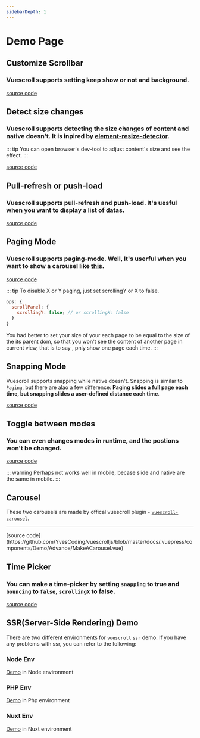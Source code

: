 ```yaml
---
sidebarDepth: 1
---
```


# Demo Page

## Customize Scrollbar

### Vuescroll supports setting keep show or not and background.

 <Demo-Basic-SetPositionAndKeepShow />
 
[source code](https://github.com/YvesCoding/vuescrolljs/blob/master/docs/.vuepress/components/Demo/Basic/SetPositionAndKeepShow.vue)

## Detect size changes

### Vuescroll supports detecting the size changes of content and native doesn't. It is inpired by [element-resize-detector](https://github.com/wnr/element-resize-detector).

::: tip
You can open browser's dev-tool to adjust content's size and see the effect.
:::

 <Demo-Basic-DetectSizeChange />
 
[source code](https://github.com/YvesCoding/vuescrolljs/blob/master/docs/.vuepress/components/Demo/Basic/DetectSizeChange.vue)

## Pull-refresh or push-load

### Vuescroll supports pull-refresh and push-load. It's uesful when you want to display a list of datas.

 <Demo-Basic-PullRefreshOrPushLoad />
 
[source code](https://github.com/YvesCoding/vuescrolljs/blob/master/docs/.vuepress/components/Demo/Basic/PullRefreshOrPushLoad.vue)

## Paging Mode

### Vuescroll supports paging-mode. Well, It's userful when you want to show a carousel like [this](http://element-cn.eleme.io/#/zh-CN/component/carousel).

 <Demo-Basic-Paging />
 
[source code](https://github.com/YvesCoding/vuescrolljs/blob/master/docs/.vuepress/components/Demo/Basic/Paging.vue)

::: tip
To disable X or Y paging, just set scrollingY or X to false.

```javascript
ops: {
  scrollPanel: {
    scrollingY: false; // or scrollingX: false
  }
}
```

You had better to set your size of your each page to be equal to the size of the its parent dom, so that you won't see the content of another page in current view, that is to say , pnly show one page each time.
:::

## Snapping Mode

Vuescroll supports snapping while native doesn't. Snapping is similar to `Paging`, but there are alao a few difference: **Paging slides a full page each time, but snapping slides a user-defined distance each time**.

 <Demo-Basic-Snapping />
 
[source code](https://github.com/YvesCoding/vuescrolljs/blob/master/docs/.vuepress/components/Demo/Basic/Snapping.vue)

## Toggle between modes

### You can even changes modes in runtime, and the postions won't be changed.

 <Demo-Basic-SwitchMode />
 
[source code](https://github.com/YvesCoding/vuescrolljs/blob/master/docs/.vuepress/components/Demo/Basic/SwitchMode.vue)

::: warning
Perhaps not works well in mobile, becase slide and native are the same in mobile.
:::

## Carousel

These two carousels are made by offical vuescroll plugin - [`vuescroll-carousel`](https://github.com/YvesCoding/vuescroll-carousel).

 <Demo-Advance-MakeACarousel />
  
  <hr />
  
  <Demo-Advance-MakeACarousel type="v"/>
[source code](https://github.com/YvesCoding/vuescrolljs/blob/master/docs/.vuepress/components/Demo/Advance/MakeACarousel.vue)

## Time Picker

### You can make a time-picker by setting `snapping` to true and `bouncing` to `false`, `scrollingX` to false.

<ClientOnly>
<Demo-Advance-MakeATimePicker />
</ClientOnly>

[source code](https://github.com/YvesCoding/vuescrolljs/blob/master/docs/.vuepress/components/Demo/Advance/MakeATimePicker.vue)

## SSR(Server-Side Rendering) Demo

There are two different environments for `vuescroll` `ssr` demo. If you have any problems with ssr, you can refer to the following:

### Node Env

[Demo](https://github.com/YvesCoding/vuescroll-ssr-node) in Node environment

### PHP Env

[Demo](https://github.com/YvesCoding/vuescroll-ssr-php) in Php environment

### Nuxt Env

[Demo](https://github.com/YvesCoding/vuescroll-nuxt-demo) in Nuxt environment
